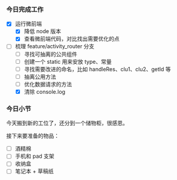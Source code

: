 ### 今日完成工作

- [x] 运行微前端
  - [x] 降低 node 版本
  - [x] 查看微前端代码，对比找出需要优化的点
- [ ] 梳理 feature/activity_router 分支
  - [ ] 寻找可抽离的公共组件
  - [ ] 创建一个 static 用来安放 type、常量
  - [ ] 寻找需要改进的命名，比如 handleRes、clu1、clu2、getId 等
  - [ ] 抽离公用方法
  - [ ] 优化数据请求的方法
  - [x] 清除 console.log

###  今日小节

今天搬到新的工位了，还分到一个储物柜，很感恩。

接下来要准备的物品：

- [ ] 酒精棉
- [ ] 手机和 pad 支架
- [ ] 收纳盒
- [ ] 笔记本 + 草稿纸